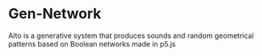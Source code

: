 # Gen-Network
Alto is a generative system that produces sounds and random geometrical patterns based on Boolean networks  made in p5.js
